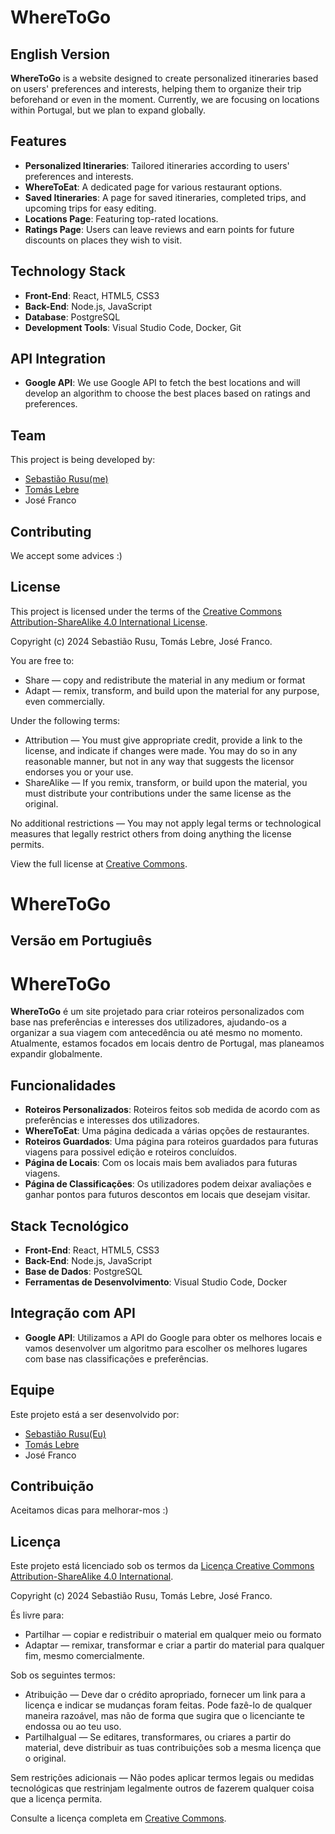 # WhereToGo

## English Version
**WhereToGo** is a website designed to create personalized itineraries based on users' preferences and interests, helping them to organize their trip beforehand or even in the moment. Currently, we are focusing on locations within Portugal, but we plan to expand globally.

## Features

- **Personalized Itineraries**: Tailored itineraries according to users' preferences and interests.
- **WhereToEat**: A dedicated page for various restaurant options.
- **Saved Itineraries**: A page for saved itineraries, completed trips, and upcoming trips for easy editing.
- **Locations Page**: Featuring top-rated locations.
- **Ratings Page**: Users can leave reviews and earn points for future discounts on places they wish to visit.

## Technology Stack

- **Front-End**: React, HTML5, CSS3
- **Back-End**: Node.js, JavaScript
- **Database**: PostgreSQL
- **Development Tools**: Visual Studio Code, Docker, Git

## API Integration

- **Google API**: We use Google API to fetch the best locations and will develop an algorithm to choose the best places based on ratings and preferences.

## Team

This project is being developed by:
- [Sebastião Rusu(me)](https://github.com/SebasRusuu)
- [Tomás Lebre](https://github.com/tomaslebre)
- José Franco

## Contributing

We accept some advices :)

## License

This project is licensed under the terms of the [Creative Commons Attribution-ShareAlike 4.0 International License](./LICENSE).

Copyright (c) 2024 Sebastião Rusu, Tomás Lebre, José Franco.

You are free to:
- Share — copy and redistribute the material in any medium or format
- Adapt — remix, transform, and build upon the material for any purpose, even commercially.

Under the following terms:
- Attribution — You must give appropriate credit, provide a link to the license, and indicate if changes were made. You may do so in any reasonable manner, but not in any way that suggests the licensor endorses you or your use.
- ShareAlike — If you remix, transform, or build upon the material, you must distribute your contributions under the same license as the original.

No additional restrictions — You may not apply legal terms or technological measures that legally restrict others from doing anything the license permits.

View the full license at [Creative Commons](https://creativecommons.org/licenses/by-sa/4.0/).


# WhereToGo

## Versão em Portugiuês

# WhereToGo

**WhereToGo** é um site projetado para criar roteiros personalizados com base nas preferências e interesses dos utilizadores, ajudando-os a organizar a sua viagem com antecedência ou até mesmo no momento. Atualmente, estamos focados em locais dentro de Portugal, mas planeamos expandir globalmente.

## Funcionalidades

- **Roteiros Personalizados**: Roteiros feitos sob medida de acordo com as preferências e interesses dos utilizadores.
- **WhereToEat**: Uma página dedicada a várias opções de restaurantes.
- **Roteiros Guardados**: Uma página para roteiros guardados para futuras viagens para possivel edição e roteiros concluídos.
- **Página de Locais**: Com os locais mais bem avaliados para futuras viagens.
- **Página de Classificações**: Os utilizadores podem deixar avaliações e ganhar pontos para futuros descontos em locais que desejam visitar.

## Stack Tecnológico

- **Front-End**: React, HTML5, CSS3
- **Back-End**: Node.js, JavaScript
- **Base de Dados**: PostgreSQL
- **Ferramentas de Desenvolvimento**: Visual Studio Code, Docker

## Integração com API

- **Google API**: Utilizamos a API do Google para obter os melhores locais e vamos desenvolver um algoritmo para escolher os melhores lugares com base nas classificações e preferências.

## Equipe

Este projeto está a ser desenvolvido por:
- [Sebastião Rusu(Eu)](https://github.com/SebasRusuu)
- [Tomás Lebre](https://github.com/tomaslebre)
- José Franco


## Contribuição

Aceitamos dicas para melhorar-mos :)

## Licença

Este projeto está licenciado sob os termos da [Licença Creative Commons Attribution-ShareAlike 4.0 International](./LICENSE).

Copyright (c) 2024 Sebastião Rusu, Tomás Lebre, José Franco.

És livre para:
- Partilhar — copiar e redistribuir o material em qualquer meio ou formato
- Adaptar — remixar, transformar e criar a partir do material para qualquer fim, mesmo comercialmente.

Sob os seguintes termos:
- Atribuição — Deve dar o crédito apropriado, fornecer um link para a licença e indicar se mudanças foram feitas. Pode fazê-lo de qualquer maneira razoável, mas não de forma que sugira que o licenciante te endossa ou ao teu uso.
- PartilhaIgual — Se editares, transformares, ou criares a partir do material, deve distribuir as tuas contribuições sob a mesma licença que o original.

Sem restrições adicionais — Não podes aplicar termos legais ou medidas tecnológicas que restrinjam legalmente outros de fazerem qualquer coisa que a licença permita.

Consulte a licença completa em [Creative Commons](https://creativecommons.org/licenses/by-sa/4.0/).

